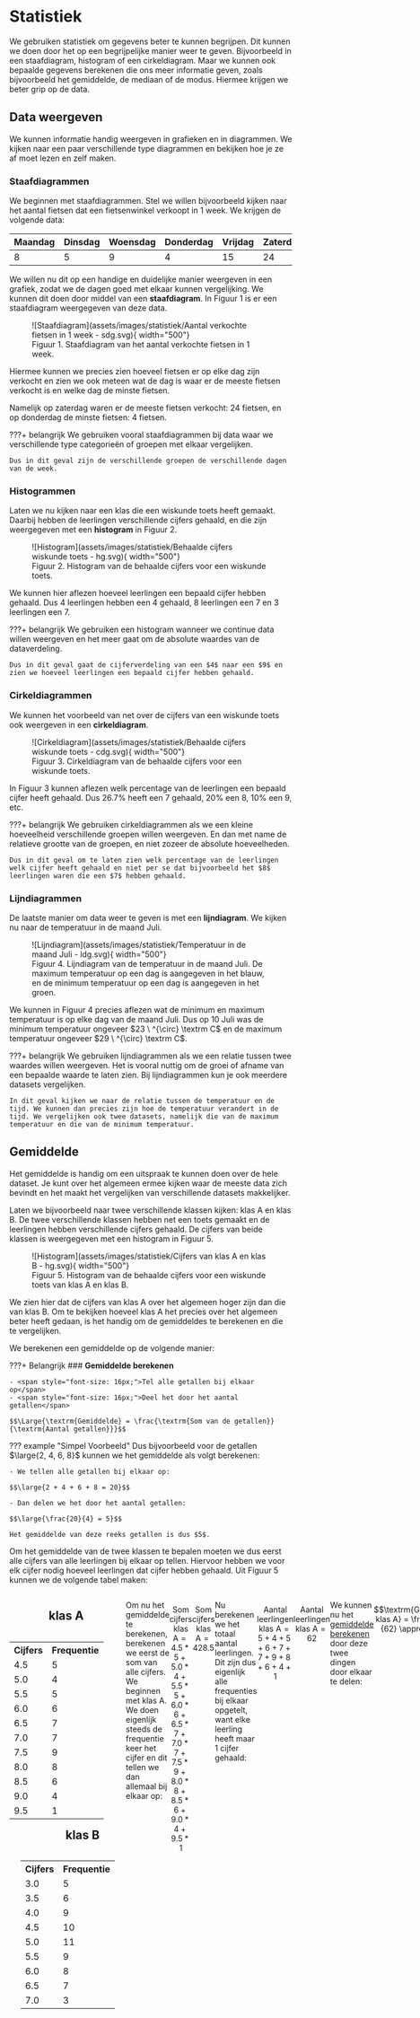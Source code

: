 # Statistiek
We gebruiken statistiek om gegevens beter te kunnen begrijpen. Dit kunnen we doen door het op een begrijpelijke manier weer te geven. Bijvoorbeeld in een staafdiagram, histogram of een cirkeldiagram. Maar we kunnen ook bepaalde gegevens berekenen die ons meer informatie geven, zoals bijvoorbeeld het gemiddelde, de mediaan of de modus. Hiermee krijgen we beter grip op de data. 

## Data weergeven
We kunnen informatie handig weergeven in grafieken en in diagrammen. We kijken naar een paar verschillende type diagrammen en bekijken hoe je ze af moet lezen en zelf maken. 

### **Staafdiagrammen**
We beginnen met staafdiagrammen. Stel we willen bijvoorbeeld kijken naar het aantal fietsen dat een fietsenwinkel verkoopt in $1$ week. We krijgen de volgende data:

| Maandag   | Dinsdag   | Woensdag  | Donderdag | Vrijdag   | Zaterdag  | Zondag    |
| --------- | --------- | --------- | --------- | --------- | --------- | --------- |
| 8         | 5         | 9         | 4         | 15        | 24        | 11        |

We willen nu dit op een handige en duidelijke manier weergeven in een grafiek, zodat we de dagen goed met elkaar kunnen vergelijking. We kunnen dit doen door middel van een **staafdiagram**. In Figuur 1 is er een staafdiagram weergegeven van deze data. 

<figure markdown>
![Staafdiagram](assets/images/statistiek/Aantal verkochte fietsen in 1 week - sdg.svg){ width="500"}
    <figcaption>Figuur 1. Staafdiagram van het aantal verkochte fietsen in 1 week.</figcaption>
</figure>

Hiermee kunnen we precies zien hoeveel fietsen er op elke dag zijn verkocht en zien we ook meteen wat de dag is waar er de meeste fietsen verkocht is en welke dag de minste fietsen. 

Namelijk op zaterdag waren er de meeste fietsen verkocht: $24$ fietsen, en op donderdag de minste fietsen: $4$ fietsen. 

???+ belangrijk
    We gebruiken vooral staafdiagrammen bij data waar we verschillende type categorieën of groepen met elkaar vergelijken. 
    
    Dus in dit geval zijn de verschillende groepen de verschillende dagen van de week.

### **Histogrammen**
Laten we nu kijken naar een klas die een wiskunde toets heeft gemaakt. Daarbij hebben de leerlingen verschillende cijfers gehaald, en die zijn weergegeven met een **histogram** in Figuur 2.

<figure markdown>
![Histogram](assets/images/statistiek/Behaalde cijfers wiskunde toets - hg.svg){ width="500"}
    <figcaption>Figuur 2. Histogram van de behaalde cijfers voor een wiskunde toets.</figcaption>
</figure>

We kunnen hier aflezen hoeveel leerlingen een bepaald cijfer hebben gehaald. Dus $4$ leerlingen hebben een $4$ gehaald, $8$ leerlingen een $7$ en $3$ leerlingen een $7$.

???+ belangrijk
    We gebruiken een histogram wanneer we continue data willen weergeven en het meer gaat om de absolute waardes van de dataverdeling. 
    
    Dus in dit geval gaat de cijferverdeling van een $4$ naar een $9$ en zien we hoeveel leerlingen een bepaald cijfer hebben gehaald.


### **Cirkeldiagrammen**
We kunnen het voorbeeld van net over de cijfers van een wiskunde toets ook weergeven in een **cirkeldiagram**.

<figure markdown>
![Cirkeldiagram](assets/images/statistiek/Behaalde cijfers wiskunde toets - cdg.svg){ width="500"}
    <figcaption>Figuur 3. Cirkeldiagram van de behaalde cijfers voor een wiskunde toets.</figcaption>
</figure>

In Figuur 3 kunnen aflezen welk percentage van de leerlingen een bepaald cijfer heeft gehaald. Dus $26.7 \%$ heeft een $7$ gehaald, $20 \%$ een $8$, $10 \%$ een 9, etc.

???+ belangrijk
    We gebruiken cirkeldiagrammen als we een kleine hoeveelheid verschillende groepen willen weergeven. En dan met name de relatieve grootte van de groepen, en niet zozeer de absolute hoeveelheden. 
    
    Dus in dit geval om te laten zien welk percentage van de leerlingen welk cijfer heeft gehaald en niet per se dat bijvoorbeeld het $8$ leerlingen waren die een $7$ hebben gehaald. 


### **Lijndiagrammen**
De laatste manier om data weer te geven is met een **lijndiagram**. We kijken nu naar de temperatuur in de maand Juli. 

<figure markdown>
![Lijndiagram](assets/images/statistiek/Temperatuur in de maand Juli - ldg.svg){ width="500"}
    <figcaption>Figuur 4. Lijndiagram van de temperatuur in de maand Juli. De maximum temperatuur op een dag is aangegeven in het blauw, en de minimum temperatuur op een dag is aangegeven in het groen.</figcaption>
</figure>

We kunnen in Figuur 4 precies aflezen wat de minimum en maximum temperatuur is op elke dag van de maand Juli. Dus op 10 Juli was de minimum temperatuur ongeveer $23 \ ^{\circ} \textrm C$ en de maximum temperatuur ongeveer $29 \ ^{\circ} \textrm C$.

???+ belangrijk
    We gebruiken lijndiagrammen als we een relatie tussen twee waardes willen weergeven. Het is vooral nuttig om de groei of afname van een bepaalde waarde te laten zien. Bij lijndiagrammen kun je ook meerdere datasets vergelijken.

    In dit geval kijken we naar de relatie tussen de temperatuur en de tijd. We kunnen dan precies zijn hoe de temperatuur verandert in de tijd. We vergelijken ook twee datasets, namelijk die van de maximum temperatuur en die van de minimum temperatuur.  


## Gemiddelde
Het gemiddelde is handig om een uitspraak te kunnen doen over de hele dataset. Je kunt over het algemeen ermee kijken waar de meeste data zich bevindt en het maakt het vergelijken van verschillende datasets makkelijker. 

Laten we bijvoorbeeld naar twee verschillende klassen kijken: klas A en klas B. De twee verschillende klassen hebben net een toets gemaakt en de leerlingen hebben verschillende cijfers gehaald. De cijfers van beide klassen is weergegeven met een histogram in Figuur 5.  

<figure markdown>
![Histogram](assets/images/statistiek/Cijfers van klas A en klas B - hg.svg){ width="500"}
    <figcaption>Figuur 5. Histogram van de behaalde cijfers voor een wiskunde toets van klas A en klas B.</figcaption>
</figure>

We zien hier dat de cijfers van klas A over het algemeen hoger zijn dan die van klas B. Om te bekijken hoeveel klas A het precies over het algemeen beter heeft gedaan, is het handig om de gemiddeldes te berekenen en die te vergelijken.  

We berekenen een gemiddelde op de volgende manier:

???+ Belangrijk
    ### **Gemiddelde berekenen**

    - <span style="font-size: 16px;">Tel alle getallen bij elkaar op</span>
    - <span style="font-size: 16px;">Deel het door het aantal getallen</span>

    $$\Large{\textrm{Gemiddelde} = \frac{\textrm{Som van de getallen}}{\textrm{Aantal getallen}}}$$

??? example "Simpel Voorbeeld"
    Dus bijvoorbeeld voor de getallen $\large{2, 4, 6, 8}$ kunnen we het gemiddelde als volgt berekenen:

    - We tellen alle getallen bij elkaar op:

    $$\large{2 + 4 + 6 + 8 = 20}$$

    - Dan delen we het door het aantal getallen:

    $$\large{\frac{20}{4} = 5}$$

    Het gemiddelde van deze reeks getallen is dus $5$.

Om het gemiddelde van de twee klassen te bepalen moeten we dus eerst alle cijfers van alle leerlingen bij elkaar op tellen. Hiervoor hebben we voor elk cijfer nodig hoeveel leerlingen dat cijfer hebben gehaald. Uit Figuur 5 kunnen we de volgende tabel maken:


<div style="display: flex;">
    <div style="flex: 1; margin-right: 20px;">

<h2 style="margin-left:70px;">klas A</h2>

<table style="float:left;">
  <tr>
    <th>Cijfers</th>
    <th>Frequentie</th>
  </tr>
  <tr>
    <td>4.5</td>
    <td>5</td>
  </tr>
  <tr>
    <td>5.0</td>
    <td>4</td>
  </tr>
  <tr>
    <td>5.5</td>
    <td>5</td>
  </tr>
  <tr>
    <td>6.0</td>
    <td>6</td>
  </tr>
  <tr>
    <td>6.5</td>
    <td>7</td>
  </tr>
  <tr>
    <td>7.0</td>
    <td>7</td>
  </tr>
  <tr>
    <td>7.5</td>
    <td>9</td>
  </tr>
  <tr>
    <td>8.0</td>
    <td>8</td>
  </tr>
  <tr>
    <td>8.5</td>
    <td>6</td>
  </tr>
  <tr>
    <td>9.0</td>
    <td>4</td>
  </tr>
  <tr>
    <td>9.5</td>
    <td>1</td>
  </tr>
</table>

    </div>
    <div style="flex: 1;">

<h2 style="margin-left:100px;">klas B</h2>
<table style="float:left; margin-left:20px;">
  <tr>
    <th>Cijfers</th>
    <th>Frequentie</th>
  </tr>
  <tr>
    <td>3.0</td>
    <td>5</td>
  </tr>
  <tr>
    <td>3.5</td>
    <td>6</td>
  </tr>
  <tr>
    <td>4.0</td>
    <td>9</td>
  </tr>
  <tr>
    <td>4.5</td>
    <td>10</td>
  </tr>
  <tr>
    <td>5.0</td>
    <td>11</td>
  </tr>
  <tr>
    <td>5.5</td>
    <td>9</td>
  </tr>
  <tr>
    <td>6.0</td>
    <td>8</td>
  </tr>
  <tr>
    <td>6.5</td>
    <td>7</td>
  </tr>
  <tr>
    <td>7.0</td>
    <td>3</td>
  </tr>
</table>

    </div>
</div>

Om nu het gemiddelde te berekenen, berekenen we eerst de som van alle cijfers. We beginnen met klas A. We doen eigenlijk steeds de frequentie keer het cijfer en dit tellen we dan allemaal bij elkaar op:

<!-- Sorted Dictionary 1: {4.5: 5, 5.0: 4, 5.5: 5, 6.0: 6, 6.5: 7, 7.0: 7, 7.5: 9, 8.0: 8, 8.5: 6, 9.0: 4, 9.5: 1}
Sorted Dictionary 2: {3.0: 5, 3.5: 6, 4.0: 9, 4.5: 10, 5.0: 11, 5.5: 9, 6.0: 8, 6.5: 7, 7.0: 3} -->

$$\textrm{Som cijfers klas A} = 4.5*5 + 5.0*4 + 5.5*5 + 6.0*6 + 6.5*7 + 7.0*7 + 7.5*9 + 8.0*8 + 8.5*6 + 9.0*4 + 9.5*1$$

$$\textrm{Som cijfers klas A} = 428.5$$

Nu berekenen we het totaal aantal leerlingen. Dit zijn dus eigenlijk alle frequenties bij elkaar opgetelt, want elke leerling heeft maar 1 cijfer gehaald:

$$\textrm{Aantal leerlingen klas A} = 5 + 4 + 5 + 6 + 7 + 7 + 9 + 8 + 6 + 4 + 1$$

$$\textrm{Aantal leerlingen klas A} = 62$$

We kunnen nu het [gemiddelde berekenen](#gemiddelde-berekenen) door deze twee dingen door elkaar te delen:

$$\textrm{Gemiddelde klas A} = \frac{428.5}{62} \approx 6.9$$

Het gemiddelde van klas A is dus een $6.9$. 

Om het gemiddelde van klas B te bepalen doen we precies dezelfde stappen:

We tellen eerst weer alle cijfers keer de frequentie bij elkaar op:

$$\textrm{Som cijfers klas B} = 3.0*5 + 3.5*6 + 4.0*9 + 4.5*10 + 5.0*11 + 5.5*9 + 6.0*8 + 6.5*7 + 7.0*3$$

$$\textrm{Som cijfers klas B} = 336$$

Het totaal aantal leerlingen is de frequenties bij elkaar opgeteld:

$$\textrm{Aantal leerlingen klas B} =  5 + 6 + 9 + 10 + 11 + 9 + 8 + 7 + 3$$

$$\textrm{Aantal leerlingen klas B} = 68$$

En het gemiddelde wordt dan:

$$\textrm{Gemiddelde klas B} = \frac{336}{68} \approx 4.9$$

Het gemiddelde van klas B is dus een $4.9$. 

Dit betekent dus dat klas A gemiddeld $2$ cijferpunten hoger heeft gescoord op de toets. Dus sommige leerlingen van klas A hebben iets minder dan $2$ cijferpunten hoger gehaald (dan de gemiddelde leerling uit klas B) en andere leerlingen van klas A hebben juist iets meer dan $2$ cijferpunten hoger gehaald. Maar gemiddeld is dit dus $2$ cijferpunten hoger.

<figure markdown>
![Histogram](assets/images/statistiek/Cijfers van klas A en klas B - hg (Settings = Gemiddelde, -, -).svg){ width="500"}
    <figcaption>Figuur 5 (met gemiddelde). Histogram van de behaalde cijfers voor een wiskunde toets van klas A en klas B.</figcaption>
</figure>

## Mediaan en Modus
Soms is een gemiddelde echter niet representatief voor de meeste gevallen. Laten we kijken naar inkomens van $100$ mensen waar er $1$ biljonair bij zit. In Figuur 6 is het inkomen weergegeven van de andere $99$ mensen.

<figure markdown>
![Histogram](assets/images/statistiek/Inkomen van 99 mensen - hg.svg){ width="500"}
    <figcaption>Figuur 6. Inkomen van 99 mensen weergegeven in een histogram.</figcaption>
</figure>

Nu voegen we aan deze groep mensen de biljonair toe die een inkomen heeft van $1$ miljard. Nu berekenen we het gemiddelde. Als we dit doen, dan vinden we het volgende:

$$\large{\textrm{Gemiddelde} = \Large{\textrm{€}} \large 10.052.841}$$

Het gemiddelde is dus ongeveer $10$ miljoen! Maar dit is een vertekend beeld, want dit is niet representatief voor de mensen uit deze groep. Het gemiddelde is dus gevoelig voor extreem hoge/lage waardes. Daarom is het in dit geval handiger om de **mediaan** te gebruiken.

???+ Belangrijk
    ### **Mediaan bepalen**

    <span style="font-size: 14px;">De mediaan is de middelste waarde uit een dataset wanneer de data gesorteerd is van laag naar hoog. Dus om de mediaan te bepalen kunnen we het volgende doen:</span>
    <br></br>
  
    - <span style="font-size: 17px;">Sorteer de data van laag naar hoog</span>
    - <span style="font-size: 17px;">Is de data oneven? $\Longrightarrow$ Kies het middelste getal.</span>
    - <span style="font-size: 17px;">Is de data even? $\Longrightarrow$ Bereken het gemiddelde van de middelste twee getallen.</span>

??? example "Simpel Voorbeeld"
    **<p style="text-align: center;font-size:18px;">Oneven dataset</p>**
    Stel we hebben de volgende dataset: 

    $$\large{9,4,2,3,5}$$

    We sorteren deze dataset van laag naar hoog:

    $$\large{2,3,4,5,9}$$

    Deze data set is oneven en dus kunnen we gelijk het middelste getal kiezen. In dit geval is dit $4$ en dus wordt onze mediaan:

    !!! quote ""
        $$\large{\textrm{Mediaan} = 4}$$

    **<p style="text-align: center;font-size:18px;">Even dataset</p>**

    Stel we hebben nu de volgende dataset

    $$\large{5,4,8,12,78,2}$$

    We sorteren dit weer van laag naar hoog:

    $$\large{2,4,5,8,12,78}$$

    Deze dataset is even en dus moeten we het gemiddelde nemen van de middelste twee getallen. De middelste twee getallen zijn $5$ en $8$ en dus wordt onze mediaan:

    !!! quote ""
        $$\large{\textrm{Mediaan} = \frac{5 + 8}{2} = 6.5}$$